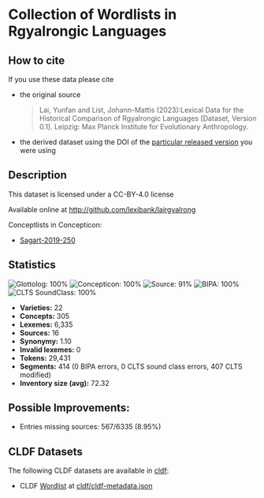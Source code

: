 # Collection of Wordlists in Rgyalrongic Languages

## How to cite

If you use these data please cite
- the original source
  > Lai, Yunfan and List, Johann-Mattis (2023):Lexical Data for the Historical Comparison of Rgyalrongic Languages [Dataset, Version 0.1]. Leipzig: Max Planck Institute for Evolutionary Anthropology.
- the derived dataset using the DOI of the [particular released version](../../releases/) you were using

## Description


This dataset is licensed under a CC-BY-4.0 license

Available online at http://github.com/lexibank/lairgyalrong


Conceptlists in Concepticon:
- [Sagart-2019-250](https://concepticon.clld.org/contributions/Sagart-2019-250)
## Statistics


![Glottolog: 100%](https://img.shields.io/badge/Glottolog-100%25-brightgreen.svg "Glottolog: 100%")
![Concepticon: 100%](https://img.shields.io/badge/Concepticon-100%25-brightgreen.svg "Concepticon: 100%")
![Source: 91%](https://img.shields.io/badge/Source-91%25-green.svg "Source: 91%")
![BIPA: 100%](https://img.shields.io/badge/BIPA-100%25-brightgreen.svg "BIPA: 100%")
![CLTS SoundClass: 100%](https://img.shields.io/badge/CLTS%20SoundClass-100%25-brightgreen.svg "CLTS SoundClass: 100%")

- **Varieties:** 22
- **Concepts:** 305
- **Lexemes:** 6,335
- **Sources:** 16
- **Synonymy:** 1.10
- **Invalid lexemes:** 0
- **Tokens:** 29,431
- **Segments:** 414 (0 BIPA errors, 0 CLTS sound class errors, 407 CLTS modified)
- **Inventory size (avg):** 72.32

## Possible Improvements:



- Entries missing sources: 567/6335 (8.95%)

## CLDF Datasets

The following CLDF datasets are available in [cldf](cldf):

- CLDF [Wordlist](https://github.com/cldf/cldf/tree/master/modules/Wordlist) at [cldf/cldf-metadata.json](cldf/cldf-metadata.json)